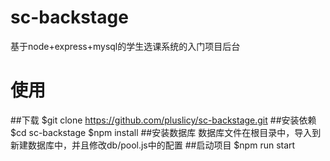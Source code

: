 # sc-backstage
基于node+express+mysql的学生选课系统的入门项目后台

# 使用
##下载
$git clone https://github.com/pluslicy/sc-backstage.git
##安装依赖
$cd sc-backstage
$npm install
##安装数据库
数据库文件在根目录中，导入到新建数据库中，并且修改db/pool.js中的配置
##启动项目
$npm run start
